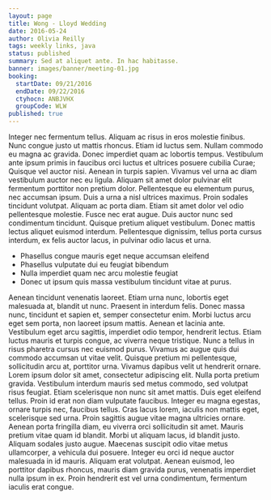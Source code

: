 ```yaml
---
layout: page
title: Wong - Lloyd Wedding
date: 2016-05-24
author: Olivia Reilly
tags: weekly links, java
status: published
summary: Sed at aliquet ante. In hac habitasse.
banner: images/banner/meeting-01.jpg
booking:
  startDate: 09/21/2016
  endDate: 09/22/2016
  ctyhocn: ANBJVHX
  groupCode: WLW
published: true
---
```

Integer nec fermentum tellus. Aliquam ac risus in eros molestie finibus. Nunc congue justo ut mattis rhoncus. Etiam id luctus sem. Nullam commodo eu magna ac gravida. Donec imperdiet quam ac lobortis tempus. Vestibulum ante ipsum primis in faucibus orci luctus et ultrices posuere cubilia Curae; Quisque vel auctor nisi. Aenean in turpis sapien. Vivamus vel urna ac diam vestibulum auctor nec eu ligula.
Aliquam sit amet dolor pulvinar elit fermentum porttitor non pretium dolor. Pellentesque eu elementum purus, nec accumsan ipsum. Duis a urna a nisl ultrices maximus. Proin sodales tincidunt volutpat. Aliquam ac porta diam. Etiam sit amet dolor vel odio pellentesque molestie. Fusce nec erat augue. Duis auctor nunc sed condimentum tincidunt. Quisque pretium aliquet vestibulum. Donec mattis lectus aliquet euismod interdum. Pellentesque dignissim, tellus porta cursus interdum, ex felis auctor lacus, in pulvinar odio lacus et urna.

* Phasellus congue mauris eget neque accumsan eleifend
* Phasellus vulputate dui eu feugiat bibendum
* Nulla imperdiet quam nec arcu molestie feugiat
* Donec ut ipsum quis massa vestibulum tincidunt vitae at purus.

Aenean tincidunt venenatis laoreet. Etiam urna nunc, lobortis eget malesuada at, blandit ut nunc. Praesent in interdum felis. Donec massa nunc, tincidunt et sapien et, semper consectetur enim. Morbi luctus arcu eget sem porta, non laoreet ipsum mattis. Aenean et lacinia ante. Vestibulum eget arcu sagittis, imperdiet odio tempor, hendrerit lectus. Etiam luctus mauris et turpis congue, ac viverra neque tristique. Nunc a tellus in risus pharetra cursus nec euismod purus. Vivamus ac augue quis dui commodo accumsan ut vitae velit. Quisque pretium mi pellentesque, sollicitudin arcu at, porttitor urna. Vivamus dapibus velit ut hendrerit ornare. Lorem ipsum dolor sit amet, consectetur adipiscing elit. Nulla porta pretium gravida. Vestibulum interdum mauris sed metus commodo, sed volutpat risus feugiat. Etiam scelerisque non nunc sit amet mattis.
Duis eget eleifend tellus. Proin id erat non diam vulputate faucibus. Integer eu magna egestas, ornare turpis nec, faucibus tellus. Cras lacus lorem, iaculis non mattis eget, scelerisque sed urna. Proin sagittis augue vitae magna ultricies ornare. Aenean porta fringilla diam, eu viverra orci sollicitudin sit amet. Mauris pretium vitae quam id blandit. Morbi ut aliquam lacus, id blandit justo. Aliquam sodales justo augue. Maecenas suscipit odio vitae metus ullamcorper, a vehicula dui posuere. Integer eu orci id neque auctor malesuada in id mauris. Aliquam erat volutpat. Aenean euismod, leo porttitor dapibus rhoncus, mauris diam gravida purus, venenatis imperdiet nulla ipsum in ex. Proin hendrerit est vel urna condimentum, fermentum iaculis erat congue.
